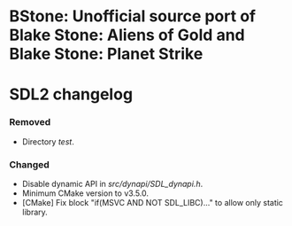 # BStone: Unofficial source port of Blake Stone: Aliens of Gold and Blake Stone: Planet Strike
# SDL2 changelog

### Removed
- Directory *test*.

### Changed
- Disable dynamic API in *src/dynapi/SDL_dynapi.h*.
- Minimum CMake version to v3.5.0.
- [CMake] Fix block "if(MSVC AND NOT SDL_LIBC)..." to allow only static library.
